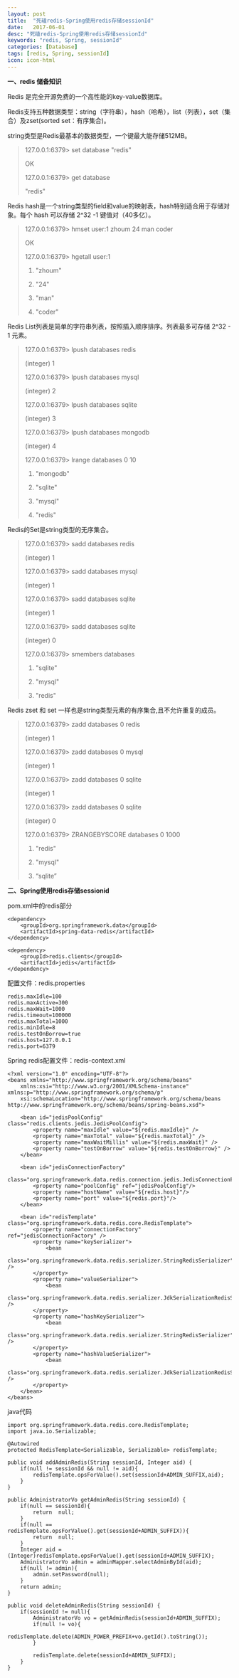 ```yaml
---
layout: post
title:  "死磕redis-Spring使用redis存储sessionId"
date:   2017-06-01
desc: "死磕redis-Spring使用redis存储sessionId"
keywords: "redis, Spring, sessionId"
categories: [Database]
tags: [redis, Spring, sessionId]
icon: icon-html
---
```


**一、redis 储备知识**

Redis 是完全开源免费的一个高性能的key-value数据库。

Redis支持五种数据类型：string（字符串），hash（哈希），list（列表），set（集合）及zset(sorted set：有序集合)。

string类型是Redis最基本的数据类型，一个键最大能存储512MB。
> 127.0.0.1:6379> set database "redis"
> 
> OK
> 
> 127.0.0.1:6379> get database
> 
> "redis"

Redis hash是一个string类型的field和value的映射表，hash特别适合用于存储对象。每个 hash 可以存储 2^32 -1 键值对（40多亿）。

> 127.0.0.1:6379> hmset user:1 zhoum 24 man coder
> 
> OK
> 
> 127.0.0.1:6379> hgetall user:1
> 
> 1) "zhoum"
> 
> 2) "24"
> 
> 3) "man"
> 
> 4) "coder"

Redis List列表是简单的字符串列表，按照插入顺序排序。列表最多可存储 2^32 - 1 元素。

> 127.0.0.1:6379> lpush databases redis
> 
> (integer) 1
> 
> 127.0.0.1:6379> lpush databases mysql
> 
> (integer) 2
> 
> 127.0.0.1:6379> lpush databases sqlite
> 
> (integer) 3
> 
> 127.0.0.1:6379> lpush databases mongodb
> 
> (integer) 4
> 
> 127.0.0.1:6379> lrange databases 0 10
> 
> 1) "mongodb"
> 
> 2) "sqlite"
> 
> 3) "mysql"
> 
> 4) "redis"

Redis的Set是string类型的无序集合。

> 127.0.0.1:6379> sadd databases redis
> 
> (integer) 1
> 
> 127.0.0.1:6379> sadd databases mysql
> 
> (integer) 1
> 
> 127.0.0.1:6379> sadd databases sqlite
> 
> (integer) 1
> 
> 127.0.0.1:6379> sadd databases sqlite
> 
> (integer) 0
> 
> 127.0.0.1:6379> smembers databases
> 
> 1) "sqlite"
> 
> 2) "mysql"
> 
> 3) "redis"

Redis zset 和 set 一样也是string类型元素的有序集合,且不允许重复的成员。

> 127.0.0.1:6379> zadd databases 0 redis
> 
> (integer) 1
> 
> 127.0.0.1:6379> zadd databases 0 mysql
> 
> (integer) 1
> 
> 127.0.0.1:6379> zadd databases 0 sqlite
> 
> (integer) 1
> 
> 127.0.0.1:6379> zadd databases 0 sqlite
> 
> (integer) 0
> 
> 127.0.0.1:6379> ZRANGEBYSCORE databases 0 1000
> 
> 1) "redis"
> 
> 2) "mysql"
> 
> 3) “sqlite”

**二、Spring使用redis存储sessionid**

pom.xml中的redis部分

	<dependency>
	    <groupId>org.springframework.data</groupId>
	    <artifactId>spring-data-redis</artifactId>
	</dependency>
	
	<dependency>
	    <groupId>redis.clients</groupId>
	    <artifactId>jedis</artifactId>
	</dependency>

配置文件：redis.properties

	redis.maxIdle=100  
	redis.maxActive=300  
	redis.maxWait=1000  
	redis.timeout=100000  
	redis.maxTotal=1000  
	redis.minIdle=8  
	redis.testOnBorrow=true
	redis.host=127.0.0.1
	redis.port=6379
	
Spring redis配置文件：redis-context.xml

	<?xml version="1.0" encoding="UTF-8"?>
	<beans xmlns="http://www.springframework.org/schema/beans"
	    xmlns:xsi="http://www.w3.org/2001/XMLSchema-instance" xmlns:p="http://www.springframework.org/schema/p"
	    xsi:schemaLocation="http://www.springframework.org/schema/beans http://www.springframework.org/schema/beans/spring-beans.xsd">
	
	    <bean id="jedisPoolConfig" class="redis.clients.jedis.JedisPoolConfig">
	        <property name="maxIdle" value="${redis.maxIdle}" />
	        <property name="maxTotal" value="${redis.maxTotal}" />
	        <property name="maxWaitMillis" value="${redis.maxWait}" />
	        <property name="testOnBorrow" value="${redis.testOnBorrow}" />
	    </bean>
	
	    <bean id="jedisConnectionFactory"
	        class="org.springframework.data.redis.connection.jedis.JedisConnectionFactory">
	        <property name="poolConfig" ref="jedisPoolConfig"/>
	        <property name="hostName" value="${redis.host}"/>
	        <property name="port" value="${redis.port}"/>
	    </bean>
	
	    <bean id="redisTemplate" class="org.springframework.data.redis.core.RedisTemplate">
	        <property name="connectionFactory" ref="jedisConnectionFactory" />
	        <property name="keySerializer">
	            <bean
	                class="org.springframework.data.redis.serializer.StringRedisSerializer" />
	        </property>
	        <property name="valueSerializer">
	            <bean
	                class="org.springframework.data.redis.serializer.JdkSerializationRedisSerializer" />
	        </property>
	        <property name="hashKeySerializer">
	            <bean
	                class="org.springframework.data.redis.serializer.StringRedisSerializer" />
	        </property>
	        <property name="hashValueSerializer">
	            <bean
	                class="org.springframework.data.redis.serializer.JdkSerializationRedisSerializer" />
	        </property>
	    </bean>
	</beans>

java代码

	import org.springframework.data.redis.core.RedisTemplate;
	import java.io.Serializable;
	
	@Autowired
	protected RedisTemplate<Serializable, Serializable> redisTemplate;
	
	public void addAdminRedis(String sessionId, Integer aid) {
	    if(null != sessionId && null != aid){
	        redisTemplate.opsForValue().set(sessionId+ADMIN_SUFFIX,aid);
	    }
	}
	
	public AdministratorVo getAdminRedis(String sessionId) {
	    if(null == sessionId){
	        return  null;
	    }
	    if(null == redisTemplate.opsForValue().get(sessionId+ADMIN_SUFFIX)){
	        return  null;
	    }
	    Integer aid = (Integer)redisTemplate.opsForValue().get(sessionId+ADMIN_SUFFIX);
	    AdministratorVo admin = adminMapper.selectAdminById(aid);
	    if(null != admin){
	        admin.setPassword(null);
	    }
	    return admin;
	}
	
	public void deleteAdminRedis(String sessionId) {
	    if(sessionId != null){
	        AdministratorVo vo = getAdminRedis(sessionId+ADMIN_SUFFIX);
	        if(null != vo){
	            redisTemplate.delete(ADMIN_POWER_PREFIX+vo.getId().toString());
	        }
	
	        redisTemplate.delete(sessionId+ADMIN_SUFFIX);
	    }
	}